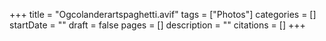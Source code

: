 +++
title = "Ogcolanderartspaghetti.avif"
tags = ["Photos"]
categories = []
startDate = ""
draft = false
pages = []
description = ""
citations = []
+++

